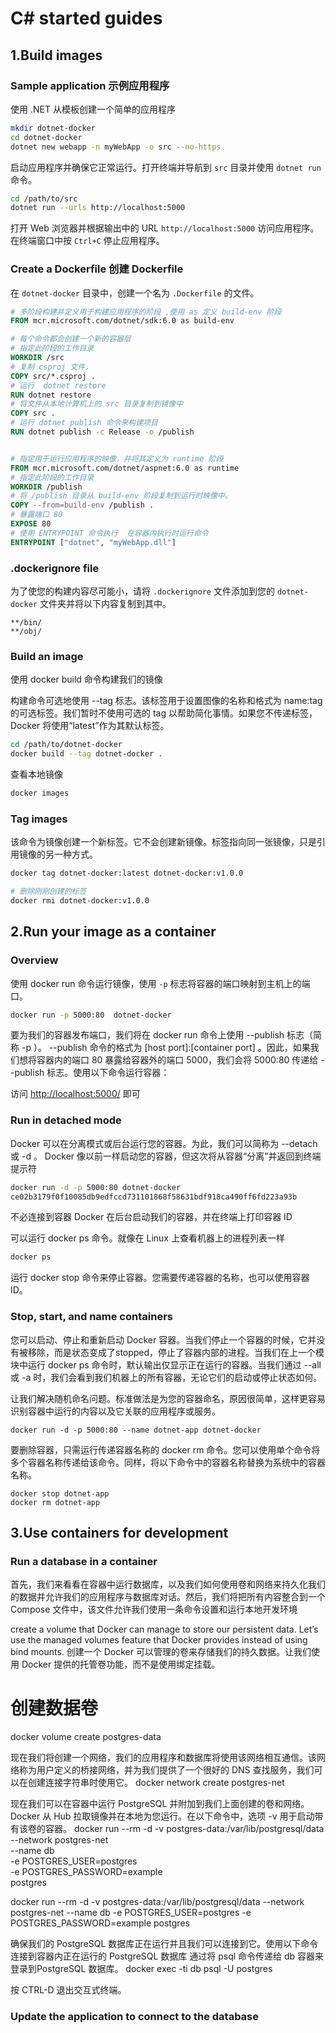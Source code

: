 # C# started guides

## 1.Build images

### Sample application 示例应用程序

使用 .NET 从模板创建一个简单的应用程序

```bash
mkdir dotnet-docker
cd dotnet-docker
dotnet new webapp -n myWebApp -o src --no-https
```

启动应用程序并确保它正常运行。打开终端并导航到 `src` 目录并使用 `dotnet run` 命令。

```bash
cd /path/to/src
dotnet run --urls http://localhost:5000
```

打开 Web 浏览器并根据输出中的 URL `http://localhost:5000` 访问应用程序。在终端窗口中按 `Ctrl+C` 停止应用程序。

### Create a Dockerfile 创建 Dockerfile

在 `dotnet-docker` 目录中，创建一个名为 `.Dockerfile` 的文件。

```Dockerfile
# 多阶段构建并定义用于构建应用程序的阶段 ,使用 as 定义 build-env 阶段
FROM mcr.microsoft.com/dotnet/sdk:6.0 as build-env

# 每个命令都会创建一个新的容器层
# 指定此阶段的工作目录
WORKDIR /src
# 复制 csproj 文件，
COPY src/*.csproj .
# 运行 ​​ dotnet restore
RUN dotnet restore
# 将文件从本地计算机上的 src 目录复制到镜像中
COPY src .
# 运行 dotnet publish 命令来构建项目
RUN dotnet publish -c Release -o /publish


# 指定用于运行应用程序的映像，并将其定义为 runtime 阶段
FROM mcr.microsoft.com/dotnet/aspnet:6.0 as runtime
# 指定此阶段的工作目录
WORKDIR /publish
# 将 /publish 目录从 build-env 阶段复制到运行时映像中。
COPY --from=build-env /publish .
# 暴露端口 80
EXPOSE 80
# 使用 ENTRYPOINT 命令执行  在容器内执行时运行命令
ENTRYPOINT ["dotnet", "myWebApp.dll"]
```

### .dockerignore file

为了使您的构建内容尽可能小，请将 `.dockerignore` 文件添加到您的 `dotnet-docker` 文件夹并将以下内容复制到其中。

```
**/bin/
**/obj/
```

### Build an image

使用 docker build 命令构建我们的镜像

构建命令可选地使用 --tag 标志。该标签用于设置图像的名称和格式为 name:tag 的可选标签。我们暂时不使用可选的 tag 以帮助简化事情。如果您不传递标签，Docker 将使用“latest”作为其默认标签。

```bash
cd /path/to/dotnet-docker
docker build --tag dotnet-docker .
```

查看本地镜像

```bash
docker images
```

### Tag images

该命令为镜像创建一个新标签。它不会创建新镜像。标签指向同一张镜像，只是引用镜像的另一种方式。

```bash
docker tag dotnet-docker:latest dotnet-docker:v1.0.0

# 删除刚刚创建的标签
docker rmi dotnet-docker:v1.0.0 
```

## 2.Run your image as a container

### Overview

使用 docker run 命令运行镜像，使用 `-p` 标志将容器的端口映射到主机上的端口。

```bash
docker run -p 5000:80  dotnet-docker
```

要为我们的容器发布端口，我们将在 docker run 命令上使用 --publish 标志（简称 -p ）。 --publish 命令的格式为 [host port]:[container port] 。因此，如果我们想将容器内的端口 80 暴露给容器外的端口 5000，我们会将 5000:80 传递给 --publish 标志。使用以下命令运行容器：

访问 <http://localhost:5000/> 即可

### Run in detached mode

Docker 可以在分离模式或后台运行您的容器。为此，我们可以简称为 --detach 或 -d 。 Docker 像以前一样启动您的容器，但这次将从容器“分离”并返回到终端提示符

```bash
docker run -d -p 5000:80 dotnet-docker
ce02b3179f0f10085db9edfccd731101868f58631bdf918ca490ff6fd223a93b
```

不必连接到容器 Docker 在后台启动我们的容器，并在终端上打印容器 ID

可以运行 docker ps 命令。就像在 Linux 上查看机器上的进程列表一样

```bash
docker ps
```

运行 docker stop 命令来停止容器。您需要传递容器的名称，也可以使用容器 ID。

### Stop, start, and name containers

您可以启动、停止和重新启动 Docker 容器。当我们停止一个容器的时候，它并没有被移除，而是状态变成了stopped，停止了容器内部的进程。当我们在上一个模块中运行 docker ps 命令时，默认输出仅显示正在运行的容器。当我们通过 --all 或 -a 时，我们会看到我们机器上的所有容器，无论它们的启动或停止状态如何。

让我们解决随机命名问题。标准做法是为您的容器命名，原因很简单，这样更容易识别容器中运行的内容以及它关联的应用程序或服务。

```
docker run -d -p 5000:80 --name dotnet-app dotnet-docker 
```

要删除容器，只需运行传递容器名称的 docker rm 命令。您可以使用单个命令将多个容器名称传递给该命令。同样，将以下命令中的容器名称替换为系统中的容器名称。

```
docker stop dotnet-app
docker rm dotnet-app
```

## 3.Use containers for development

### Run a database in a container
首先，我们来看看在容器中运行数据库，以及我们如何使用卷和网络来持久化我们的数据并允许我们的应用程序与数据库对话。然后，我们将把所有内容整合到一个 Compose 文件中，该文件允许我们使用一条命令设置和运行本地开发环境

 create a volume that Docker can manage to store our persistent data. Let’s use the managed volumes feature that Docker provides instead of using bind mounts.
 创建一个 Docker 可以管理的卷来存储我们的持久数据。让我们使用 Docker 提供的托管卷功能，而不是使用绑定挂载。

# 创建数据卷
docker volume create postgres-data


现在我们将创建一个网络，我们的应用程序和数据库将使用该网络相互通信。该网络称为用户定义的桥接网络，并为我们提供了一个很好的 DNS 查找服务，我们可以在创建连接字符串时使用它。
docker network create postgres-net

现在我们可以在容器中运行 PostgreSQL 并附加到我们上面创建的卷和网络。 Docker 从 Hub 拉取镜像并在本地为您运行。在以下命令中，选项 -v 用于启动带有该卷的容器。
docker run --rm -d -v postgres-data:/var/lib/postgresql/data \
  --network postgres-net \
  --name db \
  -e POSTGRES_USER=postgres \
  -e POSTGRES_PASSWORD=example \
  postgres

  docker run --rm -d -v postgres-data:/var/lib/postgresql/data   --network postgres-net   --name db   -e POSTGRES_USER=postgres   -e POSTGRES_PASSWORD=example   postgres


  确保我们的 PostgreSQL 数据库正在运行并且我们可以连接到它。使用以下命令连接到容器内正在运行的 PostgreSQL 数据库
通过将 psql 命令传递给 db 容器来登录到PostgreSQL 数据库。
  docker exec -ti db psql -U postgres 

  按 CTRL-D 退出交互式终端。


  ### Update the application to connect to the database
